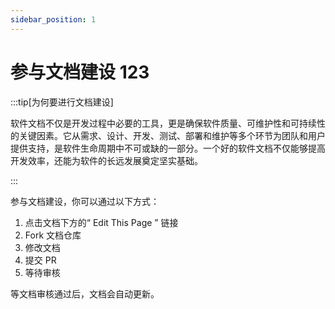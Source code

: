 ```yaml
---
sidebar_position: 1
---
```


# 参与文档建设 123

:::tip[为何要进行文档建设]

软件文档不仅是开发过程中必要的工具，更是确保软件质量、可维护性和可持续性的关键因素。它从需求、设计、开发、测试、部署和维护等多个环节为团队和用户提供支持，是软件生命周期中不可或缺的一部分。一个好的软件文档不仅能够提高开发效率，还能为软件的长远发展奠定坚实基础。

:::


参与文档建设，你可以通过以下方式：

1. 点击文档下方的“ Edit This Page ” 链接
2. Fork 文档仓库
3. 修改文档
4. 提交 PR
5. 等待审核

等文档审核通过后，文档会自动更新。
